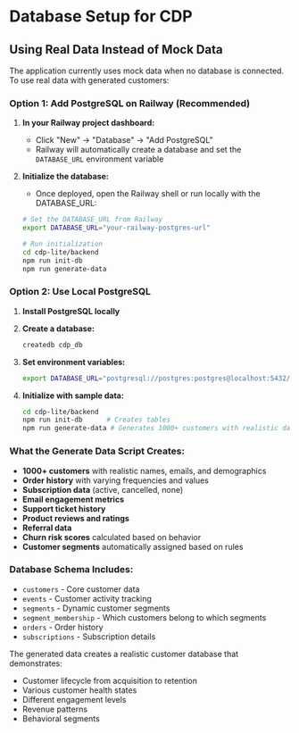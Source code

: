 # Database Setup for CDP

## Using Real Data Instead of Mock Data

The application currently uses mock data when no database is connected. To use real data with generated customers:

### Option 1: Add PostgreSQL on Railway (Recommended)

1. **In your Railway project dashboard:**
   - Click "New" → "Database" → "Add PostgreSQL"
   - Railway will automatically create a database and set the `DATABASE_URL` environment variable

2. **Initialize the database:**
   - Once deployed, open the Railway shell or run locally with the DATABASE_URL:
   ```bash
   # Set the DATABASE_URL from Railway
   export DATABASE_URL="your-railway-postgres-url"
   
   # Run initialization
   cd cdp-lite/backend
   npm run init-db
   npm run generate-data
   ```

### Option 2: Use Local PostgreSQL

1. **Install PostgreSQL locally**
2. **Create a database:**
   ```bash
   createdb cdp_db
   ```

3. **Set environment variables:**
   ```bash
   export DATABASE_URL="postgresql://postgres:postgres@localhost:5432/cdp_db"
   ```

4. **Initialize with sample data:**
   ```bash
   cd cdp-lite/backend
   npm run init-db      # Creates tables
   npm run generate-data # Generates 1000+ customers with realistic data
   ```

### What the Generate Data Script Creates:

- **1000+ customers** with realistic names, emails, and demographics
- **Order history** with varying frequencies and values
- **Subscription data** (active, cancelled, none)
- **Email engagement metrics**
- **Support ticket history**
- **Product reviews and ratings**
- **Referral data**
- **Churn risk scores** calculated based on behavior
- **Customer segments** automatically assigned based on rules

### Database Schema Includes:

- `customers` - Core customer data
- `events` - Customer activity tracking
- `segments` - Dynamic customer segments
- `segment_membership` - Which customers belong to which segments
- `orders` - Order history
- `subscriptions` - Subscription details

The generated data creates a realistic customer database that demonstrates:
- Customer lifecycle from acquisition to retention
- Various customer health states
- Different engagement levels
- Revenue patterns
- Behavioral segments